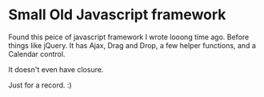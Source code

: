 # Small Old Javascript framework

Found this peice of javascript framework I wrote looong time ago. Before things like jQuery. It has Ajax, Drag and Drop, a few helper functions, and a Calendar control.

It doesn't even have closure.

Just for a record. :)
